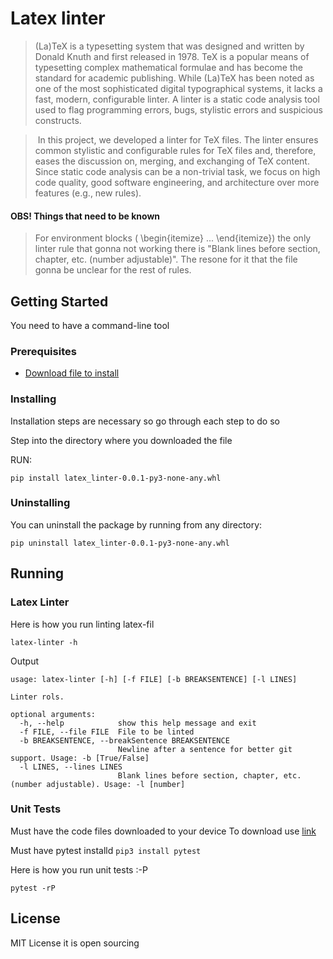 # Latex linter

> (La)TeX is a typesetting system that was designed and written by Donald Knuth and first
released in 1978. TeX is a popular means of typesetting complex mathematical formulae
and has become the standard for academic publishing.
While (La)TeX has been noted as one of the most sophisticated digital typographical
systems, it lacks a fast, modern, configurable linter. A linter is a static code analysis tool
used to flag programming errors, bugs, stylistic errors and suspicious constructs.

> In this project, we developed a linter for TeX files. The linter ensures common
stylistic and configurable rules for TeX files and, therefore, eases the discussion on,
merging, and exchanging of TeX content. Since static code analysis can be a non-trivial task,
we focus on high code quality, good software engineering, and architecture over more
features (e.g., new rules).

#### OBS! Things that need to be known
> For environment blocks ( \begin{itemize} ... \end{itemize}) the only linter rule that gonna not working there is "Blank lines before section, chapter, etc. (number adjustable)". The resone for it that the file gonna be unclear for the rest of rules.


## Getting Started

You need to have a command-line tool

### Prerequisites

- [Download file to install](https://github.com/Yazan0930/latex-linter/releases/download/v1.0.0/latex_linter-0.0.1-py3-none-any.whl)

### Installing

Installation steps are necessary so go through each step to do so

Step into the directory where you downloaded the file

RUN:
```
pip install latex_linter-0.0.1-py3-none-any.whl
```

### Uninstalling

You can uninstall the package by running from any directory:
```
pip uninstall latex_linter-0.0.1-py3-none-any.whl
```

## Running

### Latex Linter

Here is how you run linting latex-fil

```
latex-linter -h
```

Output
```
usage: latex-linter [-h] [-f FILE] [-b BREAKSENTENCE] [-l LINES]

Linter rols.

optional arguments:
  -h, --help            show this help message and exit
  -f FILE, --file FILE  File to be linted
  -b BREAKSENTENCE, --breakSentence BREAKSENTENCE
                        Newline after a sentence for better git support. Usage: -b [True/False]
  -l LINES, --lines LINES
                        Blank lines before section, chapter, etc. (number adjustable). Usage: -l [number]
```

### Unit Tests

Must have the code files downloaded to your device
To download use [link](https://github.com/Yazan0930/latex-linter/releases/download/v1.0.0/latex-linter.zip)

Must have pytest installd ```pip3 install pytest```

Here is how you run unit tests :-P

```
pytest -rP
```

## License

MIT License it is open sourcing
